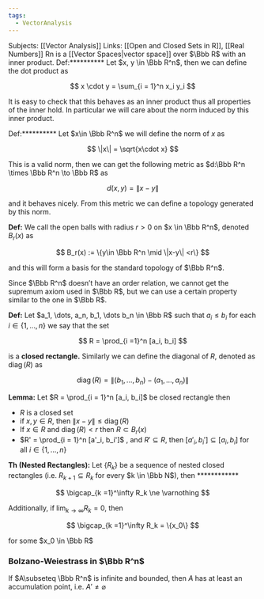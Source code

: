 ```yaml
---
tags:
  - VectorAnalysis
---
```

Subjects: [[Vector Analysis]] 
Links: [[Open and Closed Sets in R]], [[Real Numbers]]
Rn is a [[Vector Spaces|vector space]] over $\Bbb R$ with an inner product.
Def:********** Let $x, y \in \Bbb R^n$, then we can define the dot product as

$$ x \cdot y = \sum_{i = 1}^n x_i y_i $$

It is easy to check that this behaves as an inner product thus all properties of the inner hold. In particular we will care about the norm induced by this inner product.

Def:********** Let $x\in \Bbb R^n$ we will define the norm of $x$ as

$$ \|x\| = \sqrt{x\cdot x} $$

This is a valid norm, then we can get the following metric as $d:\Bbb R^n \times \Bbb R^n \to \Bbb R$ as

$$ d(x, y) = \|x-y\| $$

and it behaves nicely. From this metric we can define a topology generated by this norm.

**********Def:********** We call the open balls with radius $r>0$ on $x \in \Bbb R^n$, denoted $B_r(x)$ as

$$ B_r(x) := \{y\in \Bbb R^n \mid \|x-y\| <r\} $$

and this will form a basis for the standard topology of $\Bbb R^n$.

Since $\Bbb R^n$ doesn’t have an order relation, we cannot get the supremum axiom used in $\Bbb R$, but we can use a certain property similar to the one in $\Bbb R$.

**Def:** Let $a_1, \dots, a_n, b_1, \dots b_n \in \Bbb R$ such that $a_i \le b_i$ for each $i \in \{1, \dots, n\}$ we say that the set

$$ R = \prod_{i =1}^n [a_i, b_i] $$

is a **closed rectangle.** Similarly we can define the diagonal of $R$, denoted as $\operatorname{diag}(R)$ as

$$ \operatorname{diag}(R) = \|(b_1, \dots, b_n)-(a_1, \dots, a_n)\| $$

**Lemma:** Let $R = \prod_{i = 1}^n [a_i, b_i]$ be closed rectangle then

- $R$ is a closed set
- if $x, y \in R$, then $\|x-y\| \le \operatorname{diag}(R)$
- If $x\in R$ and $\operatorname{diag}(R) < r$ then $R \subset B_r(x)$
- $R' = \prod_{i = 1}^n [a'_i, b_i']$ , and $R' \subseteq R$, then $[a'_i, b_i'] \subseteq [a_i,b_i]$ for all $i \in \{1, \dots, n\}$

**Th (Nested Rectangles):** Let $\{R_k\}$ be a sequence of nested closed rectangles (i.e. $R_{k+1} \subseteq R_k$ for every $k \in \Bbb N$), then ************

$$ \bigcap_{k =1}^\infty R_k \ne \varnothing $$

Additionally, if $\lim_{k \to \infty} R_k = 0$, then

$$ \bigcap_{k =1}^\infty R_k = \{x_0\} $$

for some $x_0 \in \Bbb R$

### Bolzano-Weiestrass in $\Bbb R^n$
If $A\subseteq \Bbb R^n$ is infinite and bounded, then $A$ has at least an accumulation point, i.e. $A' \ne \varnothing$